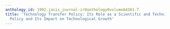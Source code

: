 ```yaml
---
anthology_id: 1992.jasis_journal-ir0anthology0volumeA43A1.7
title: 'Technology Transfer Policy: Its Role as a Scientific and Technical Information
  Policy and Its Impact on Technological Growth'
---
```

